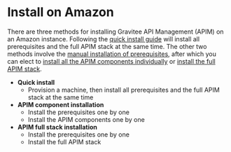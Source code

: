 # Install on Amazon

There are three methods for installing Gravitee API Management (APIM) on an Amazon instance. Following the [quick install guide](quick-install.md) will install all prerequisites and the full APIM stack at the same time. The other two methods involve the [manual installation of prerequisites](manual-install/prerequisites.md), after which you can elect to [install all the APIM components individually](manual-install/apim-components-installation.md) or [install the full APIM stack](manual-install/apim-full-stack-installation.md).

* **Quick install**
  * Provision a machine, then install all prerequisites and the full APIM stack at the same time
* **APIM component installation**
  * Install the prerequisites one by one
  * Install the APIM components one by one
* **APIM full stack installation**
  * Install the prerequisites one by one
  * Install the full APIM stack


